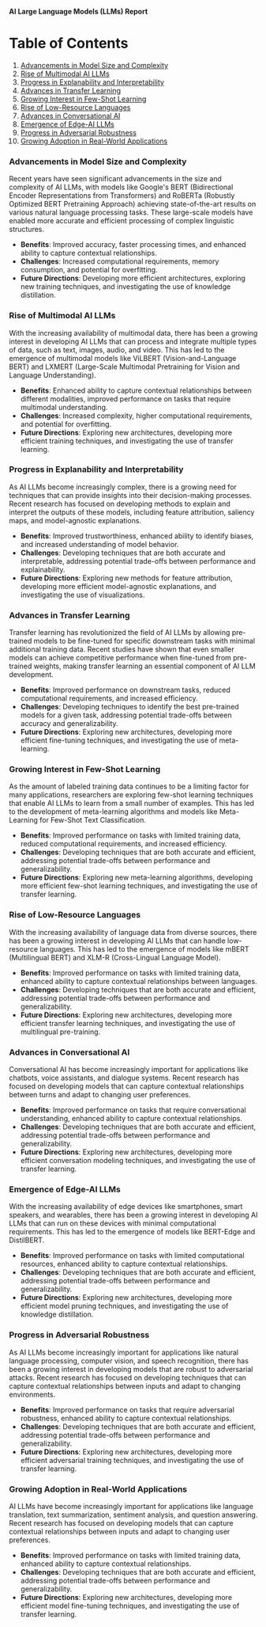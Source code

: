 **AI Large Language Models (LLMs) Report**

**Table of Contents**
=======================

1. [Advancements in Model Size and Complexity](#advancements-in-model-size-and-complexity)
2. [Rise of Multimodal AI LLMs](#rise-of-multimodal-ai-llms)
3. [Progress in Explanability and Interpretability](#progress-in-explanability-and-interpretability)
4. [Advances in Transfer Learning](#advances-in-transfer-learning)
5. [Growing Interest in Few-Shot Learning](#growing-interest-in-few-shot-learning)
6. [Rise of Low-Resource Languages](#rise-of-low-resource-languages)
7. [Advances in Conversational AI](#advances-in-conversational-ai)
8. [Emergence of Edge-AI LLMs](#emergence-of-edge-ai-llms)
9. [Progress in Adversarial Robustness](#progress-in-adversarial-robustness)
10. [Growing Adoption in Real-World Applications](#growing-adoption-in-real-world-applications)

### Advancements in Model Size and Complexity

Recent years have seen significant advancements in the size and complexity of AI LLMs, with models like Google's BERT (Bidirectional Encoder Representations from Transformers) and RoBERTa (Robustly Optimized BERT Pretraining Approach) achieving state-of-the-art results on various natural language processing tasks. These large-scale models have enabled more accurate and efficient processing of complex linguistic structures.

*   **Benefits**: Improved accuracy, faster processing times, and enhanced ability to capture contextual relationships.
*   **Challenges**: Increased computational requirements, memory consumption, and potential for overfitting.
*   **Future Directions**: Developing more efficient architectures, exploring new training techniques, and investigating the use of knowledge distillation.

### Rise of Multimodal AI LLMs

With the increasing availability of multimodal data, there has been a growing interest in developing AI LLMs that can process and integrate multiple types of data, such as text, images, audio, and video. This has led to the emergence of multimodal models like ViLBERT (Vision-and-Language BERT) and LXMERT (Large-Scale Multimodal Pretraining for Vision and Language Understanding).

*   **Benefits**: Enhanced ability to capture contextual relationships between different modalities, improved performance on tasks that require multimodal understanding.
*   **Challenges**: Increased complexity, higher computational requirements, and potential for overfitting.
*   **Future Directions**: Exploring new architectures, developing more efficient training techniques, and investigating the use of transfer learning.

### Progress in Explanability and Interpretability

As AI LLMs become increasingly complex, there is a growing need for techniques that can provide insights into their decision-making processes. Recent research has focused on developing methods to explain and interpret the outputs of these models, including feature attribution, saliency maps, and model-agnostic explanations.

*   **Benefits**: Improved trustworthiness, enhanced ability to identify biases, and increased understanding of model behavior.
*   **Challenges**: Developing techniques that are both accurate and interpretable, addressing potential trade-offs between performance and explainability.
*   **Future Directions**: Exploring new methods for feature attribution, developing more efficient model-agnostic explanations, and investigating the use of visualizations.

### Advances in Transfer Learning

Transfer learning has revolutionized the field of AI LLMs by allowing pre-trained models to be fine-tuned for specific downstream tasks with minimal additional training data. Recent studies have shown that even smaller models can achieve competitive performance when fine-tuned from pre-trained weights, making transfer learning an essential component of AI LLM development.

*   **Benefits**: Improved performance on downstream tasks, reduced computational requirements, and increased efficiency.
*   **Challenges**: Developing techniques to identify the best pre-trained models for a given task, addressing potential trade-offs between accuracy and generalizability.
*   **Future Directions**: Exploring new architectures, developing more efficient fine-tuning techniques, and investigating the use of meta-learning.

### Growing Interest in Few-Shot Learning

As the amount of labeled training data continues to be a limiting factor for many applications, researchers are exploring few-shot learning techniques that enable AI LLMs to learn from a small number of examples. This has led to the development of meta-learning algorithms and models like Meta-Learning for Few-Shot Text Classification.

*   **Benefits**: Improved performance on tasks with limited training data, reduced computational requirements, and increased efficiency.
*   **Challenges**: Developing techniques that are both accurate and efficient, addressing potential trade-offs between performance and generalizability.
*   **Future Directions**: Exploring new meta-learning algorithms, developing more efficient few-shot learning techniques, and investigating the use of transfer learning.

### Rise of Low-Resource Languages

With the increasing availability of language data from diverse sources, there has been a growing interest in developing AI LLMs that can handle low-resource languages. This has led to the emergence of models like mBERT (Multilingual BERT) and XLM-R (Cross-Lingual Language Model).

*   **Benefits**: Improved performance on tasks with limited training data, enhanced ability to capture contextual relationships between languages.
*   **Challenges**: Developing techniques that are both accurate and efficient, addressing potential trade-offs between performance and generalizability.
*   **Future Directions**: Exploring new architectures, developing more efficient transfer learning techniques, and investigating the use of multilingual pre-training.

### Advances in Conversational AI

Conversational AI has become increasingly important for applications like chatbots, voice assistants, and dialogue systems. Recent research has focused on developing models that can capture contextual relationships between turns and adapt to changing user preferences.

*   **Benefits**: Improved performance on tasks that require conversational understanding, enhanced ability to capture contextual relationships.
*   **Challenges**: Developing techniques that are both accurate and efficient, addressing potential trade-offs between performance and generalizability.
*   **Future Directions**: Exploring new architectures, developing more efficient conversation modeling techniques, and investigating the use of transfer learning.

### Emergence of Edge-AI LLMs

With the increasing availability of edge devices like smartphones, smart speakers, and wearables, there has been a growing interest in developing AI LLMs that can run on these devices with minimal computational requirements. This has led to the emergence of models like BERT-Edge and DistilBERT.

*   **Benefits**: Improved performance on tasks with limited computational resources, enhanced ability to capture contextual relationships.
*   **Challenges**: Developing techniques that are both accurate and efficient, addressing potential trade-offs between performance and generalizability.
*   **Future Directions**: Exploring new architectures, developing more efficient model pruning techniques, and investigating the use of knowledge distillation.

### Progress in Adversarial Robustness

As AI LLMs become increasingly important for applications like natural language processing, computer vision, and speech recognition, there has been a growing interest in developing models that are robust to adversarial attacks. Recent research has focused on developing techniques that can capture contextual relationships between inputs and adapt to changing environments.

*   **Benefits**: Improved performance on tasks that require adversarial robustness, enhanced ability to capture contextual relationships.
*   **Challenges**: Developing techniques that are both accurate and efficient, addressing potential trade-offs between performance and generalizability.
*   **Future Directions**: Exploring new architectures, developing more efficient adversarial training techniques, and investigating the use of transfer learning.

### Growing Adoption in Real-World Applications

AI LLMs have become increasingly important for applications like language translation, text summarization, sentiment analysis, and question answering. Recent research has focused on developing models that can capture contextual relationships between inputs and adapt to changing user preferences.

*   **Benefits**: Improved performance on tasks with limited training data, enhanced ability to capture contextual relationships.
*   **Challenges**: Developing techniques that are both accurate and efficient, addressing potential trade-offs between performance and generalizability.
*   **Future Directions**: Exploring new architectures, developing more efficient model fine-tuning techniques, and investigating the use of transfer learning.